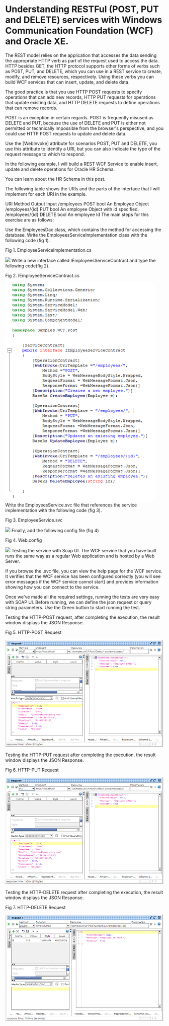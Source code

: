 # Understanding RESTFul (POST, PUT and DELETE) services with Windows Communication Foundation (WCF) and Oracle XE.

The REST model relies on the application that accesses the data sending the appropriate HTTP verb as part of the request used to access the data. HTTP besides GET, the HTTP protocol supports other forms of verbs such as POST, PUT, and DELETE, which you can use in a REST service to create, modify, and remove resources, respectively. Using these verbs you can build WCF services that can insert, update, and delete data.

The good practice is that you use HTTP POST requests to specify operations that can add new records, HTTP PUT requests for operations that update existing data, and HTTP DELETE requests to define operations that can remove records.

POST is an exception in certain regards. POST is frequently misused as DELETE and PUT, because the use of DELETE and PUT is either not permitted or technically impossible from the browser's perspective, and you could use HTTP POST requests to update and delete data.

Use the [WebInvoke] attribute for scenarios POST, PUT and DELETE, you use this attribute to identify a URI, but you can also indicate the type of the request message to which to respond.

In the following example, I will build a REST WCF Service to enable insert, update and delete operations for Oracle HR Schema.

You can learn about the HR Schema in this post.

The following table shows the URIs and the parts of the interface that I will implement for each URI in the example.

URI	Method	Output	Input
/employees	POST	bool	An Employee Object
/employees/{id}	PUT	bool	An employee Object with id specified.
/employees/{id}	DELETE	bool	An employee Id
The main steps for this exercise are as follows:

Use the EmployeesDac class, which contains the method for accessing the database.
Write the EmployeesServiceImplementation class with the following code (fig 1).
<p>Fig 1. EmployeeServiceImplementation.cs</p>
<img src="wcfpost/EmployeeServiceImplementation.png">
Write a new interface called IEmployeesServiceContract and type the following code(fig 2).
<p>Fig 2. IEmployeeServiceContract.cs</p>
<img src="wcfpost/IEmployeeServiceContract.png">
Write the EmployeesService.svc file that references the service implementation with the following code (fig 3).
<p>Fig 3. EmployeeService.svc</p>
<img src="wcfpost/EmployeesService.png">
Finally, add the following config file (fig 4)
<p>Fig 4. Web.config</p>
<img src="wcfpost/webconfig.png">
Testing the service with Soap UI.
The WCF service that you have built runs the same way as a regular Web application and is hosted by a Web Server.

If you browse the .svc file, you can view the help page for the WCF service. It verifies that the WCF service has been configured correctly (you will see error messages if the WCF service cannot start) and provides information showing how you can connect to the service.

Once we've made all the required settings, running the tests are very easy with SOAP UI. Before running, we can define the json request or query string parameters. Use the Green button to start running the test.

Testing the HTTP-POST request, after completing the execution, the result window displays the JSON Response.
<p>Fig 5. HTTP-POST Request</p>
<img src="wcfpost/wcfpost1.png">

Testing the HTTP-PUT request after completing the execution, the result window displays the JSON Response.
<p>Fig 6. HTTP-PUT Request</p>
<img src="wcfpost/wcfpost2.png">

Testing the HTTP-DELETE request after completing the execution, the result window displays the JSON Response.
<p>Fig 7. HTTP-DELETE Request</p>
<img src="wcfpost/wcfpost3.png">
